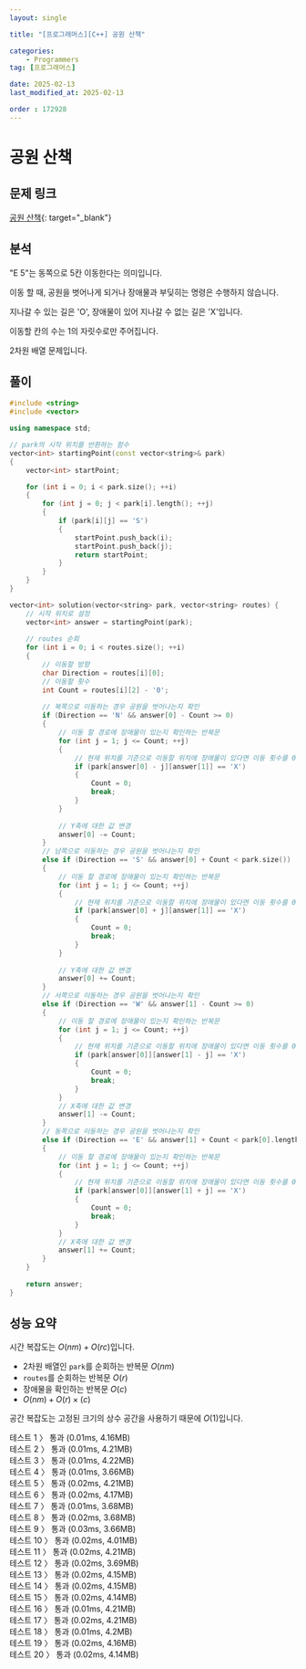 ```yaml
---
layout: single

title: "[프로그래머스][C++] 공원 산책"

categories:
    - Programmers
tag: [프로그래머스]

date: 2025-02-13
last_modified_at: 2025-02-13

order : 172928
---
```


# 공원 산책

## 문제 링크

[공원 산책](https://school.programmers.co.kr/learn/courses/30/lessons/172928){: target="_blank"}

## 분석

"E 5"는 동쪽으로 5칸 이동한다는 의미입니다.  

이동 할 때, 공원을 벗어나게 되거나 장애물과 부딪히는 명령은 수행하지 않습니다.

지나갈 수 있는 길은 'O', 장애물이 있어 지나갈 수 없는 길은 'X'입니다.

이동할 칸의 수는 1의 자릿수로만 주어집니다.

2차원 배열 문제입니다.

## 풀이

```cpp
#include <string>
#include <vector>

using namespace std;

// park의 시작 위치를 반환하는 함수
vector<int> startingPoint(const vector<string>& park)
{
    vector<int> startPoint;

    for (int i = 0; i < park.size(); ++i)
    {
        for (int j = 0; j < park[i].length(); ++j)
        {
            if (park[i][j] == 'S')
            {
                startPoint.push_back(i);
                startPoint.push_back(j);
                return startPoint;
            }
        }
    }
}

vector<int> solution(vector<string> park, vector<string> routes) {
    // 시작 위치로 설정
    vector<int> answer = startingPoint(park);
    
    // routes 순회
    for (int i = 0; i < routes.size(); ++i)
    {
        // 이동할 방향
        char Direction = routes[i][0];
        // 이동할 횟수
        int Count = routes[i][2] - '0';
        
        // 북쪽으로 이동하는 경우 공원을 벗어나는지 확인
        if (Direction == 'N' && answer[0] - Count >= 0)
        {
            // 이동 할 경로에 장애물이 있는지 확인하는 반복문
            for (int j = 1; j <= Count; ++j)
            {
                // 현재 위치를 기준으로 이동할 위치에 장애물이 있다면 이동 횟수를 0으로
                if (park[answer[0] - j][answer[1]] == 'X')
                {
                    Count = 0;
                    break;
                }
            }
            
            // Y축에 대한 값 변경
            answer[0] -= Count;
        }
        // 남쪽으로 이동하는 경우 공원을 벗어나는지 확인
        else if (Direction == 'S' && answer[0] + Count < park.size())
        {
            // 이동 할 경로에 장애물이 있는지 확인하는 반복문
            for (int j = 1; j <= Count; ++j)
            {
                // 현재 위치를 기준으로 이동할 위치에 장애물이 있다면 이동 횟수를 0으로
                if (park[answer[0] + j][answer[1]] == 'X')
                {
                    Count = 0;
                    break;
                }
            }
            
            // Y축에 대한 값 변경
            answer[0] += Count;
        }
        // 서쪽으로 이동하는 경우 공원을 벗어나는지 확인
        else if (Direction == 'W' && answer[1] - Count >= 0)
        {
            // 이동 할 경로에 장애물이 있는지 확인하는 반복문
            for (int j = 1; j <= Count; ++j)
            {
                // 현재 위치를 기준으로 이동할 위치에 장애물이 있다면 이동 횟수를 0으로
                if (park[answer[0]][answer[1] - j] == 'X')
                {
                    Count = 0;
                    break;
                }
            }
            // X축에 대한 값 변경
            answer[1] -= Count;
        }
        // 동쪽으로 이동하는 경우 공원을 벗어나는지 확인
        else if (Direction == 'E' && answer[1] + Count < park[0].length())
        {
            // 이동 할 경로에 장애물이 있는지 확인하는 반복문
            for (int j = 1; j <= Count; ++j)
            {
                // 현재 위치를 기준으로 이동할 위치에 장애물이 있다면 이동 횟수를 0으로
                if (park[answer[0]][answer[1] + j] == 'X')
                {
                    Count = 0;
                    break;
                }
            }
            // X축에 대한 값 변경
            answer[1] += Count;
        }
    }
    
    return answer;
}
```

## 성능 요약

시간 복잡도는 $O(nm) + O(rc)$입니다.

- 2차원 배열인 `park`를 순회하는 반복문 $O(nm)$
- `routes`를 순회하는 반복문 $O(r)$
- 장애물을 확인하는 반복문 $O(c)$
- $O(nm) + O(r) \times (c)$

공간 복잡도는 고정된 크기의 상수 공간을 사용하기 때문에 $O(1)$입니다.

테스트 1 〉 통과 (0.01ms, 4.16MB)  
테스트 2 〉 통과 (0.01ms, 4.21MB)  
테스트 3 〉 통과 (0.01ms, 4.22MB)  
테스트 4 〉 통과 (0.01ms, 3.66MB)  
테스트 5 〉 통과 (0.02ms, 4.21MB)  
테스트 6 〉 통과 (0.02ms, 4.17MB)  
테스트 7 〉 통과 (0.01ms, 3.68MB)  
테스트 8 〉 통과 (0.02ms, 3.68MB)  
테스트 9 〉 통과 (0.03ms, 3.66MB)  
테스트 10 〉 통과 (0.02ms, 4.01MB)  
테스트 11 〉 통과 (0.02ms, 4.21MB)  
테스트 12 〉 통과 (0.02ms, 3.69MB)  
테스트 13 〉 통과 (0.02ms, 4.15MB)  
테스트 14 〉 통과 (0.02ms, 4.15MB)  
테스트 15 〉 통과 (0.02ms, 4.14MB)  
테스트 16 〉 통과 (0.01ms, 4.21MB)  
테스트 17 〉 통과 (0.02ms, 4.21MB)  
테스트 18 〉 통과 (0.01ms, 4.2MB)  
테스트 19 〉 통과 (0.02ms, 4.16MB)  
테스트 20 〉 통과 (0.02ms, 4.14MB)  